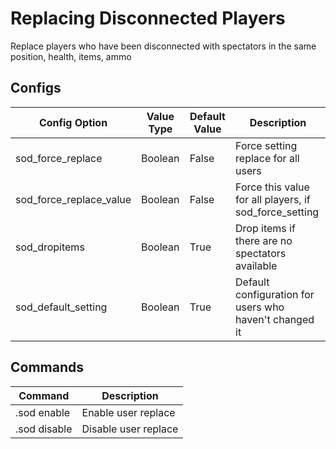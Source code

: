 # Replacing Disconnected Players


Replace players who have been disconnected with spectators in the same position, health, items, ammo

## Configs
Config Option | Value Type | Default Value | Description
------------ | ------------- | ------------- | -------------
sod_force_replace | Boolean | False | Force setting replace for all users
sod_force_replace_value | Boolean | False | Force this value for all players, if sod_force_setting
sod_dropitems | Boolean | True | Drop items if there are no spectators available
sod_default_setting | Boolean | True | Default configuration for users who haven't changed it

## Commands
Command | Description
------------ | -------------
.sod enable | Enable user replace
.sod disable | Disable user replace

